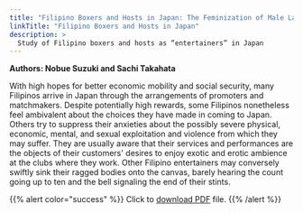 ```yaml
---
title: "Filipino Boxers and Hosts in Japan: The Feminization of Male Labor and Transnational Class Subjection"
linkTitle: "Filipino Boxers and Hosts in Japan"
description: >
  Study of Filipino boxers and hosts as “entertainers” in Japan
---
```

**Authors: Nobue Suzuki and Sachi Takahata**

With high hopes for better economic mobility and social security, many Filipinos arrive in Japan through the arrangements of promoters and matchmakers. Despite potentially high rewards, some Filipinos nonetheless feel ambivalent about the choices they have made in coming to Japan. Others try to suppress their anxieties about the possibly severe physical, economic, mental, and sexual exploitation and violence from which they may suffer. They are usually aware that their services and performances are the objects of their customers' desires to enjoy exotic and erotic ambience at the clubs where they work. Other Filipino entertainers may conversely swiftly sink their ragged bodies onto the canvas, barely hearing the count going up to ten and the bell signaling the end of their stints.

{{% alert color="success" %}}
Click to [download PDF](https://timog.org/static/pdf/filipino-boxers-and-hosts-in-japan.pdf) file.
{{% /alert %}}

